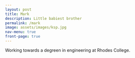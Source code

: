 ```yaml
---
layout: post
title: Mark
description: Little babiest brother
permalink: /mark
image: assets/images/ksp.jpg
nav-menu: true
front-page: true
---
```


Working towards a degreen in engineering at Rhodes College.